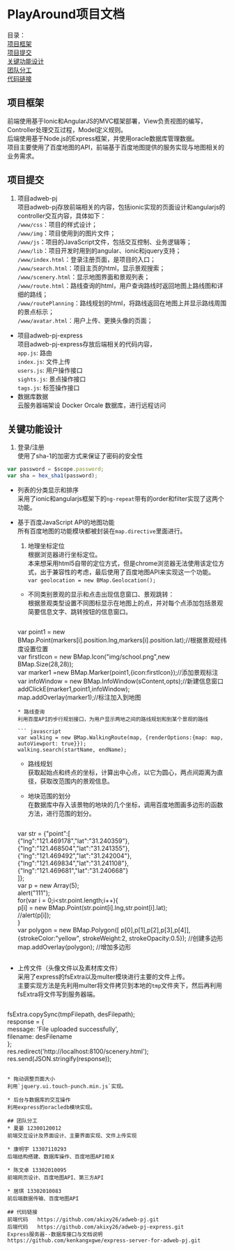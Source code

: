# PlayAround项目文档  
  
目录：  
[项目框架](#项目框架)  
[项目提交](#项目提交)  
[关键功能设计](#关键功能设计)  
[团队分工](#团队分工)  
[代码链接](#代码链接)  
  
## 项目框架  
前端使用基于Ionic和AngularJS的MVC框架部署，View负责视图的编写，Controller处理交互过程，Model定义规则。  
后端使用基于Node.js的Express框架，并使用oracle数据库管理数据。  
项目主要使用了百度地图的API，前端基于百度地图提供的服务实现与地图相关的业务需求。  
  
## 项目提交  
1. 项目adweb-pj  
项目adweb-pj存放前端相关的内容，包括ionic实现的页面设计和angularjs的controller交互内容，具体如下：  
`/www/css`：项目的样式设计；  
`/www/img`：项目使用到的图片文件；  
`/www/js`：项目的JavaScript文件，包括交互控制、业务逻辑等；  
`/www/lib`：项目开发时用到的angular、ionic和jquery支持；  
`/www/index.html`：登录注册页面，是项目的入口；  
`/www/search.html`：项目主页的html，显示景观搜索；  
`/www/scenery.html`：显示地图界面和景观列表；  
`/www/route.html`：路线查询的html，用户查询路线时返回地图上路线图和详细的路线；  
`/www/routePlanning`：路线规划的html，将路线返回在地图上并显示路线周围的景点标示；  
`/www/avatar.html`：用户上传、更换头像的页面；  
* 项目adweb-pj-express  
项目adweb-pj-express存放后端相关的代码内容，  
`app.js`:  路由  
`index.js`:  文件上传  
`users.js`:  用户操作接口  
`sights.js`: 景点操作接口  
`tags.js`: 标签操作接口  
* 数据库数据  
云服务器端架设 Docker Orcale 数据库，进行远程访问  
  
## 关键功能设计  
1. 登录/注册   
使用了sha-1的加密方式来保证了密码的安全性  

  ``` javascript
  var password = $scope.password; 
  var sha = hex_sha1(password);
  ```
* 列表的分类显示和排序  
     采用了ionic和angularjs框架下的`ng-repeat`带有的order和filter实现了这两个功能。  
* 基于百度JavaScript API的地图功能  
所有百度地图的功能模块都被封装在`map.directive`里面进行。      
  1. 地理坐标定位  
  根据浏览器进行坐标定位。  
  本来想采用html5自带的定位方式，但是chrome浏览器无法使用该定位方式，出于兼容性的考虑，最后使用了百度地图API来实现这一个功能。  
  `var geolocation = new BMap.Geolocation();`  
  * 不同类别景观的显示和点击出现信息窗口、景观跳转：  
  根据景观类型设置不同图标显示在地图上的点，并对每个点添加包括景观简要信息文字、跳转按钮的信息窗口。

    ``` javascript
  var point1 = new BMap.Point(markers[i].position.lng,markers[i].position.lat);//根据景观经纬度设置位置  
  var firstIcon = new BMap.Icon("img/school.png",new BMap.Size(28,28));  
  var marker1 =new BMap.Marker(point1,{icon:firstIcon});//添加景观标注  
  var infoWindow = new BMap.InfoWindow(sContent,opts);//新建信息窗口  
  addClickE(marker1,point1,infoWindow);  
  map.addOverlay(marker1);//标注加入到地图  
    ```
  * 路线查询  
  利用百度API的步行规划接口，为用户显示两地之间的路线规划和到某个景观的路线  

    ``` javascript    
  var walking = new BMap.WalkingRoute(map, {renderOptions:{map: map, autoViewport: true}});          
  walking.search(startName, endName);  
    ```
  * 路线规划  
  获取起始点和终点的坐标，计算出中心点，以它为圆心，两点间距离为直径，获取改范围内的景观信息。  
  * 地块范围的划分  
  在数据库中存入该景物的地块的几个坐标，调用百度地图画多边形的函数方法，进行范围的划分。  

    ``` javascript
  var str = {"point":[  
  {"lng":"121.469178","lat":"31.240359"},  
  {"lng":"121.468504","lat":"31.241355"},  
  {"lng":"121.469492","lat":"31.242004"},  
  {"lng":"121.469834","lat":"31.241108"},  
  {"lng":"121.469681","lat":"31.240668"}  
  ]};  
  var p = new Array(5);  
  alert("111");  
  for(var i = 0;i<str.point.length;i++){  
      p[i] = new BMap.Point(str.point[i].lng,str.point[i].lat);  
      //alert(p[i]);  
  }  
  var polygon = new BMap.Polygon([ p[0],p[1],p[2],p[3],p[4]], {strokeColor:"yellow", strokeWeight:2, strokeOpacity:0.5});  //创建多边形  
  map.addOverlay(polygon);   //增加多边形  
    ```
* 上传文件（头像文件以及素材库文件）  
采用了express的fsExtra以及multer模块进行主要的文件上传。  
主要实现方法是先利用multer将文件拷贝到本地的`tmp`文件夹下，然后再利用fsExtra将文件写到服务器端。  

  ``` javascript
fsExtra.copySync(tmpFilepath, desFilepath);  
response = {  
    message: 'File uploaded successfully',  
    filename: desFilename  
};  
res.redirect('http://localhost:8100/scenery.html');  
res.send(JSON.stringify(response));  
  ```
  
* 拖动调整页面大小  
利用`jquery.ui.touch-punch.min.js`实现。  
  
* 后台与数据库的交互操作  
利用express的oracledb模块实现。  
  
## 团队分工  
* 夏晏 12300120012
前端交互设计及界面设计、主要界面实现、文件上传实现

* 康明宇 13307110293
后端结构搭建、数据库操作、百度地图API相关

* 陈文卓 13302010095
前端网页设计、百度地图API、第三方API

* 居琪 13302010083
前后端数据传输、百度地图API
  
## 代码链接  
前端代码   https://github.com/akixy26/adweb-pj.git  
后端代码   https://github.com/akixy26/adweb-pj-express.git  
Express服务器--数据库接口与文档说明   https://github.com/kenkangxgwe/express-server-for-adweb-pj.git  
